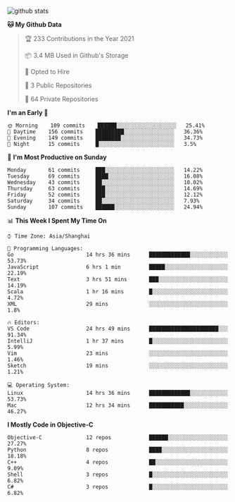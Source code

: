 
![github stats](https://github-readme-stats.vercel.app/api?username=ChesterYue&show_icons=true&count_private=true)

<!-- ![wakatime](https://github-readme-stats.vercel.app/api/wakatime?username=ChesterYue&layout=compact) -->

<!-- ![wakatime](https://github-readme-stats.vercel.app/api/top-langs/?username=ChesterYue&layout=compact) -->

<!--START_SECTION:waka-->
**🐱 My Github Data** 

> 🏆 233 Contributions in the Year 2021
 > 
> 📦 3.4 MB Used in Github's Storage 
 > 
> 💼 Opted to Hire
 > 
> 📜 3 Public Repositories 
 > 
> 🔑 64 Private Repositories  
 > 
**I'm an Early 🐤** 

```text
🌞 Morning    109 commits    ██████░░░░░░░░░░░░░░░░░░░   25.41% 
🌆 Daytime    156 commits    █████████░░░░░░░░░░░░░░░░   36.36% 
🌃 Evening    149 commits    ████████░░░░░░░░░░░░░░░░░   34.73% 
🌙 Night      15 commits     █░░░░░░░░░░░░░░░░░░░░░░░░   3.5%

```
📅 **I'm Most Productive on Sunday** 

```text
Monday       61 commits     ███░░░░░░░░░░░░░░░░░░░░░░   14.22% 
Tuesday      69 commits     ████░░░░░░░░░░░░░░░░░░░░░   16.08% 
Wednesday    43 commits     ██░░░░░░░░░░░░░░░░░░░░░░░   10.02% 
Thursday     63 commits     ███░░░░░░░░░░░░░░░░░░░░░░   14.69% 
Friday       52 commits     ███░░░░░░░░░░░░░░░░░░░░░░   12.12% 
Saturday     34 commits     ██░░░░░░░░░░░░░░░░░░░░░░░   7.93% 
Sunday       107 commits    ██████░░░░░░░░░░░░░░░░░░░   24.94%

```


📊 **This Week I Spent My Time On** 

```text
⌚︎ Time Zone: Asia/Shanghai

💬 Programming Languages: 
Go                       14 hrs 36 mins      █████████████░░░░░░░░░░░░   53.73% 
JavaScript               6 hrs 1 min         █████░░░░░░░░░░░░░░░░░░░░   22.19% 
Text                     3 hrs 51 mins       ███░░░░░░░░░░░░░░░░░░░░░░   14.19% 
Scala                    1 hr 16 mins        █░░░░░░░░░░░░░░░░░░░░░░░░   4.72% 
XML                      29 mins             ░░░░░░░░░░░░░░░░░░░░░░░░░   1.8%

🔥 Editors: 
VS Code                  24 hrs 49 mins      ██████████████████████░░░   91.34% 
IntelliJ                 1 hr 37 mins        █░░░░░░░░░░░░░░░░░░░░░░░░   5.99% 
Vim                      23 mins             ░░░░░░░░░░░░░░░░░░░░░░░░░   1.46% 
Sketch                   19 mins             ░░░░░░░░░░░░░░░░░░░░░░░░░   1.21%

💻 Operating System: 
Linux                    14 hrs 36 mins      █████████████░░░░░░░░░░░░   53.73% 
Mac                      12 hrs 34 mins      ███████████░░░░░░░░░░░░░░   46.27%

```

**I Mostly Code in Objective-C** 

```text
Objective-C              12 repos            ██████░░░░░░░░░░░░░░░░░░░   27.27% 
Python                   8 repos             ████░░░░░░░░░░░░░░░░░░░░░   18.18% 
C++                      4 repos             ██░░░░░░░░░░░░░░░░░░░░░░░   9.09% 
Shell                    3 repos             █░░░░░░░░░░░░░░░░░░░░░░░░   6.82% 
C#                       3 repos             █░░░░░░░░░░░░░░░░░░░░░░░░   6.82%

```



<!--END_SECTION:waka-->